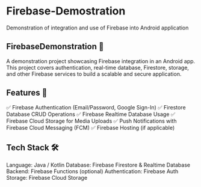 # Firebase-Demostration
Demonstration of integration and use of Firebase into Android application

## **FirebaseDemonstration 🚀**
A demonstration project showcasing Firebase integration in an Android app. This project covers authentication, real-time database, Firestore, storage, and other Firebase services to build a scalable and secure application.

## **Features 🌟**
✅ Firebase Authentication (Email/Password, Google Sign-In)
✅ Firestore Database CRUD Operations
✅ Firebase Realtime Database Usage
✅ Firebase Cloud Storage for Media Uploads
✅ Push Notifications with Firebase Cloud Messaging (FCM)
✅ Firebase Hosting (if applicable)

## **Tech Stack 🛠️**
Language: Java / Kotlin
Database: Firebase Firestore & Realtime Database
Backend: Firebase Functions (optional)
Authentication: Firebase Auth
Storage: Firebase Cloud Storage
